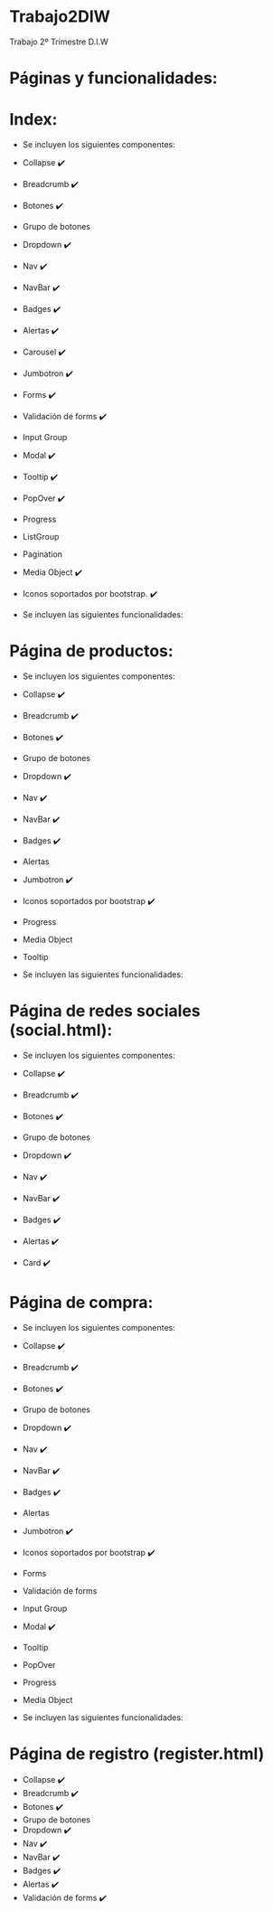 # Trabajo2DIW
Trabajo 2º Trimestre D.I.W

# Páginas y funcionalidades:

# Index:

* Se incluyen los siguientes componentes:

* Collapse :heavy_check_mark:
* Breadcrumb :heavy_check_mark:
* Botones :heavy_check_mark:
* Grupo de botones
* Dropdown :heavy_check_mark:
* Nav :heavy_check_mark:
* NavBar :heavy_check_mark:
* Badges :heavy_check_mark:
* Alertas :heavy_check_mark:
* Carousel :heavy_check_mark:
* Jumbotron :heavy_check_mark:
* Forms :heavy_check_mark:
* Validación de forms :heavy_check_mark:
* Input Group 
* Modal :heavy_check_mark:
* Tooltip :heavy_check_mark:
* PopOver :heavy_check_mark:
* Progress
* ListGroup 
* Pagination 
* Media Object :heavy_check_mark:
* Iconos soportados por bootstrap. :heavy_check_mark:

* Se incluyen las siguientes funcionalidades:

# Página de productos:
* Se incluyen los siguientes componentes:

* Collapse :heavy_check_mark:
* Breadcrumb :heavy_check_mark:
* Botones :heavy_check_mark:
* Grupo de botones
* Dropdown :heavy_check_mark:
* Nav :heavy_check_mark:
* NavBar :heavy_check_mark:
* Badges :heavy_check_mark:
* Alertas
* Jumbotron :heavy_check_mark:
* Iconos soportados por bootstrap :heavy_check_mark:
* Progress
* Media Object
* Tooltip

* Se incluyen las siguientes funcionalidades:

# Página de redes sociales (social.html):
* Se incluyen los siguientes componentes:

* Collapse :heavy_check_mark:
* Breadcrumb :heavy_check_mark:
* Botones :heavy_check_mark:
* Grupo de botones
* Dropdown :heavy_check_mark:
* Nav :heavy_check_mark:
* NavBar :heavy_check_mark:
* Badges :heavy_check_mark:
* Alertas :heavy_check_mark:
* Card :heavy_check_mark:

# Página de compra:
* Se incluyen los siguientes componentes:

* Collapse :heavy_check_mark:
* Breadcrumb :heavy_check_mark:
* Botones :heavy_check_mark:
* Grupo de botones
* Dropdown :heavy_check_mark:
* Nav :heavy_check_mark:
* NavBar :heavy_check_mark:
* Badges :heavy_check_mark:
* Alertas
* Jumbotron :heavy_check_mark:
* Iconos soportados por bootstrap :heavy_check_mark:
* Forms
* Validación de forms
* Input Group
* Modal :heavy_check_mark:
* Tooltip 
* PopOver 
* Progress 
* Media Object 

* Se incluyen las siguientes funcionalidades:

# Página de registro (register.html)

* Collapse :heavy_check_mark:
* Breadcrumb :heavy_check_mark:
* Botones :heavy_check_mark:
* Grupo de botones
* Dropdown :heavy_check_mark:
* Nav :heavy_check_mark:
* NavBar :heavy_check_mark:
* Badges :heavy_check_mark:
* Alertas :heavy_check_mark:
* Validación de forms :heavy_check_mark:

